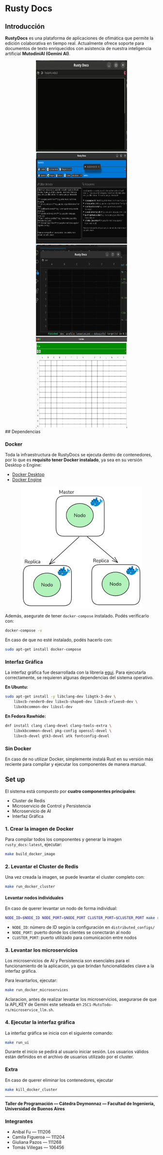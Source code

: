 # Rusty Docs

## Introducción

**RustyDocs** es una plataforma de aplicaciones de ofimática que permite la edición colaborativa en tiempo real. Actualmente ofrece soporte para documentos de texto enriquecidos con asistencia de nuestra inteligencia artificial **MutodiniAI (Gemini AI)**.

<div align="center">
    <img src="docs/images/beforeDocsUi.png" width="300" height="300">
    <img src="docs/images/afterDocsUi.jpeg" width="300" height="300">
</div>

<div align="center">
    <img src="docs/images/beforeExcelUi.jpeg" width="300" height="300">
    <img src="docs/images/afterExcelUi.jpeg" width="300" height="300">
</div>
## Dependencias

### Docker

Toda la infraestructura de RustyDocs se ejecuta dentro de contenedores, por lo que es **requisito tener Docker instalado**, ya sea en su versión Desktop o Engine:

- [Docker Desktop](https://docs.docker.com/desktop/)
- [Docker Engine](https://docs.docker.com/engine/)

<div style="text-align:center">
    <img src="docs/images/docker.png" width="400" height="400"/>
</div>

Además, asegurate de tener `docker-compose` instalado. Podés verificarlo con:

```bash
docker-compose -v
```

En caso de que no esté instalado, podés hacerlo con:

```bash
sudo apt-get install docker-compose
```

### Interfaz Gráfica

La interfaz gráfica fue desarrollada con la librería [egui](https://github.com/emilk/egui). Para ejecutarla correctamente, se requieren algunas dependencias del sistema operativo.

**En Ubuntu:**

```bash
sudo apt-get install -y libclang-dev libgtk-3-dev \
    libxcb-render0-dev libxcb-shape0-dev libxcb-xfixes0-dev \
    libxkbcommon-dev libssl-dev
```

**En Fedora Rawhide:**

```bash
dnf install clang clang-devel clang-tools-extra \
    libxkbcommon-devel pkg-config openssl-devel \
    libxcb-devel gtk3-devel atk fontconfig-devel
```

### Sin Docker

En caso de no utilizar Docker, simplemente instalá Rust en su versión más reciente para compilar y ejecutar los componentes de manera manual.

## Set up

El sistema está compuesto por **cuatro componentes principales**:

- Cluster de Redis  
- Microservicio de Control y Persistencia  
- Microservicio de AI  
- Interfaz Gráfica

### 1. Crear la imagen de Docker

Para compilar todos los componentes y generar la imagen `rusty_docs:latest`, ejecutar:

```bash
make build_docker_image
```

### 2. Levantar el Cluster de Redis

Una vez creada la imagen, se puede levantar el cluster completo con:

```bash
make run_docker_cluster
```

#### Levantar nodos individuales

En caso de querer levantar un nodo de forma individual:

```bash
NODE_ID=$NODE_ID NODE_PORT=$NODE_PORT CLUSTER_PORT=$CLUSTER_PORT make run_docker_single_node
```

- `NODE_ID`: número de ID según la configuración en `distributed_configs/`  
- `NODE_PORT`: puerto donde los clientes se conectarán al nodo  
- `CLUSTER_PORT`: puerto utilizado para comunicación entre nodos

### 3. Levantar los microservicios

Los microservicios de AI y Persistencia son esenciales para el funcionamiento de la aplicación, ya que brindan funcionalidades clave a la interfaz gráfica.

Para levantarlos, ejecutar:

```bash
make run_docker_microservices
```

Aclaracion, antes de realizar levantar los microservicios, asegurarse de que la API_KEY de Gemini este seteada en `25C1-MutoTodo-rs/microservice_llm.sh`.

### 4. Ejecutar la interfaz gráfica

La interfaz gráfica se inicia con el siguiente comando:

```bash
make run_ui
```

Durante el inicio se pedirá al usuario iniciar sesión. Los usuarios válidos están definidos en el archivo de usuarios utilizado por el cluster.

### Extra

En caso de querer eliminar los contenedores, ejecutar

```bash
make kill_docker_cluster
```

---

**Taller de Programación — Cátedra Deymonnaz — Facultad de Ingeniería, Universidad de Buenos Aires**

### Integrantes

- Aníbal Fu — 111206  
- Camila Figueroa — 111204  
- Giuliana Pazos — 111268  
- Tomás Villegas — 106456
